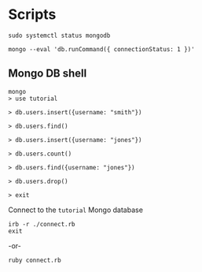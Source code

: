 # Scripts

```console
sudo systemctl status mongodb

mongo --eval 'db.runCommand({ connectionStatus: 1 })'

```

## Mongo DB shell
```console
mongo
> use tutorial

> db.users.insert({username: "smith"})

> db.users.find()

> db.users.insert({username: "jones"})

> db.users.count()

> db.users.find({username: "jones"})

> db.users.drop()

> exit
```

Connect to the `tutorial` Mongo database
```console
irb -r ./connect.rb
exit
```
-or-
```console
ruby connect.rb
```